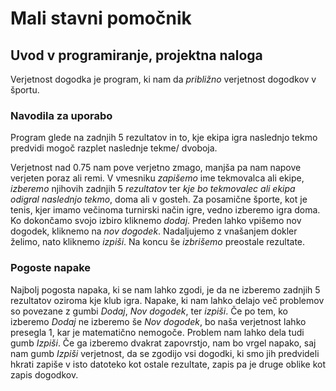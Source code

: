 # Mali stavni pomočnik

## Uvod v programiranje, projektna naloga

Verjetnost dogodka je program, ki nam da *približno* verjetnost dogodkov v športu.

### Navodila za uporabo

Program glede na zadnjih 5 rezultatov in to, kje ekipa igra naslednjo tekmo predvidi mogoč razplet naslednje tekme/ dvoboja.

Verjetnost nad 0.75 nam pove verjetno zmago, manjša pa nam napove verjeten poraz ali remi.
V vmesniku *zapišemo* ime tekmovalca ali ekipe, *izberemo* njihovih zadnjih 5 *rezultatov* ter *kje bo tekmovalec ali ekipa odigral naslednjo tekmo*, doma ali v gosteh. Za posamične športe, kot je tenis, kjer imamo večinoma turnirski način igre, vedno izberemo igra doma. 
Ko dokončamo svojo izbiro kliknemo *dodaj*.
Preden lahko vpišemo nov dogodek, kliknemo na *nov dogodek*.
Nadaljujemo z vnašanjem dokler želimo, nato kliknemo *izpiši*.
Na koncu še *izbrišemo* preostale rezultate.

### Pogoste napake
Najbolj pogosta napaka, ki se nam lahko zgodi, je da ne izberemo zadnjih 5 rezultatov oziroma kje klub igra.
Napake, ki nam lahko delajo več problemov so povezane z gumbi *Dodaj*, *Nov dogodek*, ter *izpiši*.
Če po tem, ko izberemo *Dodaj* ne izberemo še *Nov dogodek*, bo naša verjetnost lahko presegla 1, kar je matematično nemogoče.
Problem nam lahko dela tudi gumb *Izpiši*. Če ga izberemo dvakrat zapovrstjo, nam bo vrgel napako, saj nam gumb *Izpiši* verjetnost, da se zgodijo vsi dogodki, ki smo jih predvideli hkrati zapiše v isto datoteko kot ostale rezultate, zapis pa je druge oblike kot zapis dogodkov.
